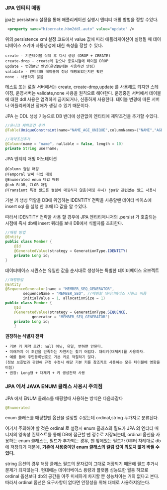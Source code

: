 ###  JPA 엔티티 매핑

jpa는 persistenc 설정을 통해 애플리케이션 실행시
엔티티 매핑 방법을 정할 수있다.

```xml
 <property name="hibernate.hbm2ddl.auto" value="update" />

```
위의 persistence xml 설정 코드에서 value 값에 따라 
애플리케이션이 실행될 때 데이터베이스 스키마 자동생성에 
대한 속성을 정할 수 있다.
    
    create - 기존테이블 삭제 후 다시 생성 (DROP + CREATE)
    create-drop - create와 같으나 종료시점에 테이블 DROP
    update - 변경분만 반영(운영DB에는 사용하면 안됨)
    validate - 엔티티와 테이블이 정상 매핑되었는지만 확인
    none - 사용하지 않음

테스트 또는 로컬 서버에서는 create, create-drop,update 를 사용해도 되지만
스테이징, 운영서버는 validate,none 사용을 원칙으로 해야한다.
운영중인 서버에서 테이블에 대한 ddl 사용은 엄격하게 금지되거나,
신중하게 사용한다. 테이블 변경에 따른 서버나 어플리케이션 장애가 생길 수 있기 때문이다.


JPA 는 DDL 생성 기능으로 DB 밴더에 상관없이
엔티티에 제약조건을 추가할 수있다.
```java
//유니크 제약조건 추가
@Table(UniqueConstraint(name="NAME_AGE_UNIQUE",columnNames={"NAME","AGE"}))

//제약조건추가
@Column(name = "name", nullable = false, length = 10)
private String username;
```

JPA 엔티티 매핑 어노테이션

    @Column 컬럼 매핑
    @Temporal 날짜 타입 매핑
    @Enumerated enum 타입 매핑
    @Lob BLOB, CLOB 매핑
    @Transient 특정 필드를 컬럼에 매핑하지 않음(매핑 무시) jpa랑 관련없는 필드 사용시

기본 키 생성 역할을 DB에 위임하는 IDENTITY 전략을 사용할땐
데이터 베이스에 insert sql 을 실행 한 후에 ID 값을 알 수있다.

따라서 IDENTITY 전략을 사용 할 경우에 JPA 엔티티매니저의 .persist 가 호출되는 시점에 
즉시 db에 insert 쿼리를 보내 DB에서 식별자를 조회한다.

```java
//매핑 방법
@Entity
public class Member {
    @Id
    @GeneratedValue(strategy = GenerationType.IDENTITY)
    private Long id;
}
```

데이터베이스 시퀀스는 유일한 값을 순서대로 생성하는 특별한
데이터베이스 오브젝트

```java
//매핑방법
@Entity
@SequenceGenerator(name = "MEMBER_SEQ_GENERATOR",
        sequenceName = "MEMBER_SEQ", //매핑할 데이터베이스 시퀀스 이름
        initialValue = 1, allocationSize = 1)
public class Member {
    @Id
    @GeneratedValue(strategy = GenerationType.SEQUENCE,
            generator = "MEMBER_SEQ_GENERATOR")
    private Long id;
    }
```


**권장하는 식별자 전략**

    • 기본 키 제약 조건: null 아님, 유일, 변하면 안된다.
    • 미래까지 이 조건을 만족하는 자연키는 찾기 어렵다. 대리키(대체키)를 사용하자.
    • 예를 들어 주민등록번호도 기본 키로 적절하기 않다. 
    (정보 보호법과 관련해 규정 수정시 해당 기본 키를 참조키로 사용하는 모든 테이블에 영향을 미침)
    • 권장: Long형 + 대체키 + 키 생성전략 사용


### JPA 에서 JAVA ENUM 클래스 사용시 주의점

JPA 에서 ENUM 클래스를 매핑할때 사용하는 방식은 다음과같다
```java
@Enumerated
```
enum 클래스를 매핑할땐 옵션을 설정할 수있는데
ordinal,string 두가지로 분류된다.

여기서 주의해야 할 것은 ordinal 로 설정시
enum 클래스의 필드가 JPA 의 엔티티 매니저의 영속성 컨텍스트를 통해 
DB에 접근할 땐 정수로 저장되는데, ordinal 옵션을 사용하는 enum 클래스는,
필드가 추가되는 경우, 맨 앞에있는 필드가 0부터 차례대로 db에 저장되기 때문에,
**기존에 사용중이던 enum 클래스의 컬럼 값이 의도치 않게 바뀔 수 있다.**

string 옵션의 경우 해당 클래스 필드의 문자값이 그대로 저장되기 때문에 필드 추가시 문제가 되지않는다.
현대에는 데이터베이스 용량과 플랫폼 성능또한 월등 하므로
ordinal 옵션보다 db의 공간을 아주 미세하게 차지할 뿐 성능차이는 거의 없다고 본다.
따라서 ordinal 옵션은 요구사항이 없다면 안정성을 위해 대체로 사용하지않는다.